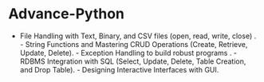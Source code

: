 # Advance-Python
- File Handling with Text, Binary, and CSV files (open, read, write, close) . - String Functions and Mastering CRUD Operations (Create, Retrieve, Update, Delete). - Exception Handling to build robust programs . - RDBMS Integration with SQL (Select, Update, Delete, Table Creation, and Drop Table). - Designing Interactive Interfaces with GUI.
